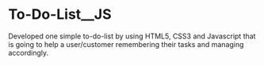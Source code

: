 # To-Do-List__JS
Developed one simple to-do-list by using HTML5, CSS3 and Javascript that is going to help a user/customer remembering their tasks and managing accordingly.

